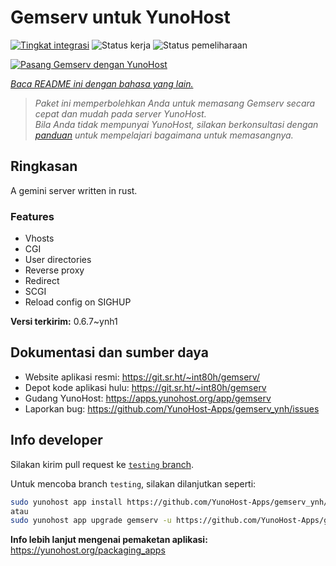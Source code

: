 <!--
N.B.: README ini dibuat secara otomatis oleh <https://github.com/YunoHost/apps/tree/master/tools/readme_generator>
Ini TIDAK boleh diedit dengan tangan.
-->

# Gemserv untuk YunoHost

[![Tingkat integrasi](https://apps.yunohost.org/badge/integration/gemserv)](https://ci-apps.yunohost.org/ci/apps/gemserv/)
![Status kerja](https://apps.yunohost.org/badge/state/gemserv)
![Status pemeliharaan](https://apps.yunohost.org/badge/maintained/gemserv)

[![Pasang Gemserv dengan YunoHost](https://install-app.yunohost.org/install-with-yunohost.svg)](https://install-app.yunohost.org/?app=gemserv)

*[Baca README ini dengan bahasa yang lain.](./ALL_README.md)*

> *Paket ini memperbolehkan Anda untuk memasang Gemserv secara cepat dan mudah pada server YunoHost.*  
> *Bila Anda tidak mempunyai YunoHost, silakan berkonsultasi dengan [panduan](https://yunohost.org/install) untuk mempelajari bagaimana untuk memasangnya.*

## Ringkasan

A gemini server written in rust.

### Features

- Vhosts
- CGI
- User directories
- Reverse proxy
- Redirect
- SCGI
- Reload config on SIGHUP


**Versi terkirim:** 0.6.7~ynh1
## Dokumentasi dan sumber daya

- Website aplikasi resmi: <https://git.sr.ht/~int80h/gemserv/>
- Depot kode aplikasi hulu: <https://git.sr.ht/~int80h/gemserv>
- Gudang YunoHost: <https://apps.yunohost.org/app/gemserv>
- Laporkan bug: <https://github.com/YunoHost-Apps/gemserv_ynh/issues>

## Info developer

Silakan kirim pull request ke [`testing` branch](https://github.com/YunoHost-Apps/gemserv_ynh/tree/testing).

Untuk mencoba branch `testing`, silakan dilanjutkan seperti:

```bash
sudo yunohost app install https://github.com/YunoHost-Apps/gemserv_ynh/tree/testing --debug
atau
sudo yunohost app upgrade gemserv -u https://github.com/YunoHost-Apps/gemserv_ynh/tree/testing --debug
```

**Info lebih lanjut mengenai pemaketan aplikasi:** <https://yunohost.org/packaging_apps>
